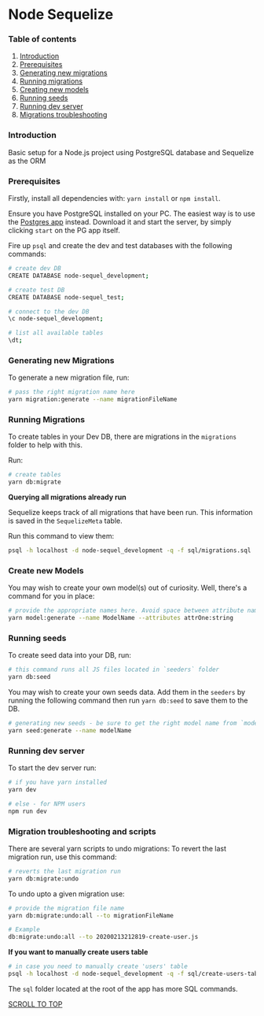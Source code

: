 # Node Sequelize
### Table of contents
1. [Introduction](#introduction)
2. [Prerequisites](#prerequisites)
3. [Generating new migrations](#generating-new-migrations)
4. [Running migrations](#running-migrations)
5. [Creating new models](#create-new-models)
6. [Running seeds](#running-seeds)
7. [Running dev server](#running-dev-server)
8. [Migrations troubleshooting](#migration-troubleshooting-and-scripts)

### Introduction
Basic setup for a Node.js project using PostgreSQL database and Sequelize as the ORM

### Prerequisites
Firstly, install all dependencies with: `yarn install` or `npm install`.

Ensure you have PostgreSQL installed on your PC. The easiest way is to use the [Postgres app](https://postgresapp.com/) instead. Download it and start the server, by simply clicking `start` on the PG app itself.

Fire up `psql` and create the dev and test databases with the following commands:
```sh
# create dev DB
CREATE DATABASE node-sequel_development;

# create test DB
CREATE DATABASE node-sequel_test;

# connect to the dev DB
\c node-sequel_development;

# list all available tables
\dt;
```

### Generating new Migrations
To generate a new migration file, run:
```sh
# pass the right migration name here
yarn migration:generate --name migrationFileName
```

### Running Migrations
To create tables in your Dev DB, there are migrations in the `migrations` folder to help with this.

Run:
```sh
# create tables
yarn db:migrate
```

**Querying all migrations already run**

Sequelize keeps track of all migrations that have been run. This information is saved in the `SequelizeMeta` table.

Run this command to view them:
```sh
psql -h localhost -d node-sequel_development -q -f sql/migrations.sql
```

### Create new Models
You may wish to create your own model(s) out of curiosity. Well, there's a command for you in place:

```sh
# provide the appropriate names here. Avoid space between attribute names
yarn model:generate --name ModelName --attributes attrOne:string
```

### Running seeds
To create seed data into your DB, run:
```sh
# this command runs all JS files located in `seeders` folder
yarn db:seed
```

You may wish to create your own seeds data. Add them in the `seeders` by running the following command then run `yarn db:seed` to save them to the DB.
```sh
# generating new seeds - be sure to get the right model name from `models` folder
yarn seed:generate --name modelName
```

### Running dev server
To start the dev server run:
```sh
# if you have yarn installed
yarn dev

# else - for NPM users
npm run dev
```

### Migration troubleshooting and scripts
There are several yarn scripts to undo migrations:
To revert the last migration run, use this command:
```sh
# reverts the last migration run
yarn db:migrate:undo
```

To undo upto a given migration use:
```sh
# provide the migration file name
yarn db:migrate:undo:all --to migrationFileName

# Example
db:migrate:undo:all --to 20200213212819-create-user.js
```
**If you want to manually create users table**

```sh
# in case you need to manually create 'users' table
psql -h localhost -d node-sequel_development -q -f sql/create-users-table.sql
```
The `sql` folder located at the root of the app has more SQL commands.

[SCROLL TO TOP](#node-sequelize)